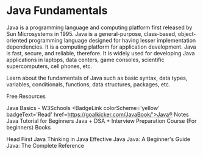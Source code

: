 # Java Fundamentals

Java is a programming language and computing platform first released by Sun Microsystems in 1995. Java is a general-purpose, class-based, object-oriented programming language designed for having lesser implementation dependencies. It is a computing platform for application development. Java is fast, secure, and reliable, therefore. It is widely used for developing Java applications in laptops, data centers, game consoles, scientific supercomputers, cell phones, etc.

Learn about the fundamentals of Java such as basic syntax, data types, variables, conditionals, functions, data structures, packages, etc. 

<ResourceGroupTitle>Free Resources</ResourceGroupTitle>

<BadgeLink colorScheme='yellow' badgeText='Read' href='https://www.w3schools.com/java/'>Java Basics - W3Schools</BadgeLink>
<BadgeLink colorScheme='yellow' badgeText='Read' href=https://goalkicker.com/JavaBook/'>Java® Notes</BadgeLink>
<BadgeLink colorScheme='purple' badgeText='Watch' href='https://youtu.be/eIrMbAQSU34'>Java Tutorial for Beginners</BadgeLink>
<BadgeLink badgeText='Watch' href='https://youtube.com/playlist?list=PL9gnSGHSqcnr_DxHsP7AW9ftq0AtAyYqJ'>Java + DSA + Interview Preparation Course (For beginners)</BadgeLink>
<ResourceGroupTitle>Books</ResourceGroupTitle>

<BadgeLink colorScheme='purple' badgeText='Book' href='https://www.amazon.co.uk/Head-First-Java-3rd-Brain-Friendly/dp/1491910771'>Head First Java</BadgeLink>
<BadgeLink colorScheme='purple' badgeText='Book' href='https://www.amazon.co.uk/Thinking-Java-Eckel-Bruce-February/dp/B00IBON6C6'>Thinking in Java</BadgeLink>
<BadgeLink colorScheme='purple' badgeText='Book' href='https://www.amazon.com/Effective-Java-Joshua-Bloch/dp/0134685997'>Effective Java</BadgeLink>
<BadgeLink colorScheme='purple' badgeText='Book' href='https://www.amazon.co.uk/Java-Beginners-Guide-Herbert-Schildt/dp/1260463559'>Java: A Beginner's Guide</BadgeLink>
<BadgeLink colorScheme='purple' badgeText='Book' href='https://www.amazon.co.uk/gp/product/B09JL8BMK7/ref=dbs_a_def_rwt_bibl_vppi_i2'>Java: The Complete Reference</BadgeLink>
